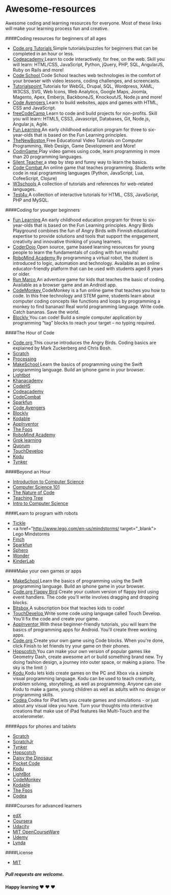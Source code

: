 # Awesome-resources

Awesome coding and learning resources for everyone. 
Most of these links will make your learning process fun and creative.

####Coding resources for beginners of all ages 

+ <a href="https://code.org/" target="_blank"> Code.org Tutorials </a> Simple tutorials/puzzles for beginners that can be completed in an hour or less.
+ <a href="https://www.codecademy.com/" target="_blank"> Codeacademy </a> Learn to code interactively, for free, on the web. Skill you will learn: HTML/CSS, JavaScript, Python, jQuery, PHP, SQL, AngularJS, Ruby on Rails and more!
+ <a href="https://www.codeschool.com/" target="_blank"> Code School </a> Code School teaches web technologies in the comfort of your browser with video lessons, coding challenges, and screencasts.
+ <a href="http://www.tutorialspoint.com/" target="_blank"> Tutorialspoint </a> Tutorials for WebGL, Drupal, SQL, Wordpress, XAML, W3CSS, SVG, Web Icons, Web Analytics, Google Maps, Joomla, Magento, Apex, Emberjs, BackboneJS, KnockoutJS, Node.js and more!
+ <a href="https://www.codeavengers.com/" target="_blank"> Code Avengers </a> Learn to build websites, apps and games with HTML, CSS and JavaScript.
+ <a href="http://www.freecodecamp.com/" target="_blank"> freeCodeCamp </a> Learn to code and build projects for non-profits. Skill you will learn: HTML5, CSS3, Javascript, Databases, Git, Node.js, Angular.js, Agile.
+ <a href="http://www.funlearning.com/" target="_blank"> Fun Learning </a> An early childhood education program for three to six-year-olds that is based on the Fun Learning principles.
+ <a href="https://www.thenewboston.com/" target="_blank"> TheNewBoston </a> Free Educational Video Tutorials on Computer Programming, Web Design, Game Development and More!
+ <a href="https://www.codingame.com/" target="_blank"> CodinGame </a> Play video games using code, learn programming in more than 20 programming languages.
+ <a href="http://silentteacher.toxicode.fr/" target="_blank"> Silent Teacher </a> a step by step and funny way to learn the basics.
+ <a href="https://codecombat.com/" target="_blank"> Code Combat </a> An online game that teaches programming. Students write code in real programming languages (Python, JavaScript, Lua, CofeeScript, Clojure)
+ <a href="http://www.w3schools.com/" target="_blank"> W3schools </a> A collection of tutorials and references for web-related languages.
+ <a href="https://www.test4u.eu/" target="_blank"> Test4u </a> A collection of interactive tutorials for HTML, CSS, JavaScript, PHP and MySQL.

####Coding for younger beginners 

+ <a href="http://www.funlearning.com/" target="_blank"> Fun Learning </a> An early childhood education program for three to six-year-olds that is based on the Fun Learning principles. Angry Birds Playground combines the fun of Angry Birds with Finnish educational expertise to provide solutions and tools that support the engagement, creativity and innovative thinking of young learners.
+ <a href="http://kata.coderdojo.com/wiki/Learning_Resource" target="_blank"> CoderDojo </a> Open source, game based learning resources for young people to learn the fundamentals of coding with fun results!
+ <a href="https://www.robomindacademy.com/" target="_blank"> RoboMind Academy </a>  By programming a virtual robot, the student is introduced to logic, automation and technology. Available as an online educator-friendly platform that can be used with students aged 8 years or older. 
+ <a href="https://www.allcancode.com/" target="_blank"> Run Marco </a> An adventure game for kids that teaches the basic of coding. Available as a browser game and an Android app.
+ <a href="https://www.playcodemonkey.com/" target="_blank"> CodeMonkey </a> CodeMonkey is a fun online game that teaches you how to code. In this free technology and STEM game, students learn about computer coding concepts like functions and loops by programming a monkey to find bananas! Real world programming language. Write code. Catch bananas. Save the world.
+ <a href="https://blockly-games.appspot.com/" target="_blank"> Blockly </a> You can code! Build a simple computer application by programming “tag” blocks to reach your target – no typing required. 

####The Hour of Code

+ <a href="https://studio.code.org/hoc/1" target="_blank"> Code.org </a> This course introduces the Angry Birds. Coding basics are explained by Mark Zuckerberg and Chris Bosh.
+ <a href="https://scratch.mit.edu/hoc2014/" target="_blank"> Scratch </a>
+ <a href="http://hello.processing.org/editor/" target="_blank"> Processing </a>
+ <a href="https://www.makeschool.com/build-an-iphone-game-in-your-browser" target="_blank"> MakeSchool </a> Learn the basics of programming using the Swift programming language. Build an iphone game in your browser.
+ <a href="http://lightbot.com/hoc2014.html" target="_blank"> Lightbot </a>
+ <a href="https://www.khanacademy.org/computing/hour-of-code/hour-of-code-tutorial/v/welcome-hour-of-code" target="_blank"> Khanacademy </a>
+ <a href="https://codehs.com/hourofcode/karel/1?start/" target="_blank"> CodeHS </a>
+ <a href="https://www.codecademy.com/courses/hour-of-code/0/1/" target="_blank"> Codeacademy </a>
+ <a href="http://codecombat.com/?hour_of_code=true" target="_blank"> CodeCombat </a>
+ <a href="http://sparkfun.codepops.com/#0/" target="_blank"> Sparkfun </a>
+ <a href="https://www.codeavengers.com/javascript/100#1.1" target="_blank"> Code Avengers </a>
+ <a href="https://blockly-games.appspot.com/maze/" target="_blank"> Blockly </a>
+ <a href="https://www.kodable.com/hour-of-code/" target="_blank"> Kodable </a>
+ <a href="http://appinventor.mit.edu/explore/hour-of-code.html" target="_blank"> AppInventor </a>
+ <a href="http://www.thefoos.com/hourofcode/" target="_blank"> The Foos </a> 
+ <a href="https://www.robomindacademy.com//go/navigator/storylines?course=HourOfCode" target="_blank"> RoboMind Academy </a>
+ <a href="https://groklearning.com/hoc-2014/" target="_blank"> Grok learning </a> 
+ <a href="http://quorumlanguage.com/documents/hourofcode/part1.php" target="_blank"> Quorum </a> 
+ <a href="https://www.touchdevelop.com/hourofcode2" target="_blank"> TouchDevelop </a> 
+ <a href="http://www.kodugamelab.com/hour-of-code/" target="_blank"> Kodu </a>
+  <a href="https://www.tynker.com/hour-of-code/" target="_blank"> Tynker </a>

####Beyond an Hour

+ <a href="https://www.edx.org/course/introduction-computer-science-harvardx-cs50x/" target="_blank"> Introduction to Computer Science </a>
+ <a href="https://www.coursera.org/course/cs101/" target="_blank"> Computer Science 101 </a>
+ <a href="https://vimeo.com/channels/natureofcode/" target="_blank"> The Nature of Code </a>
+ <a href="http://www.teachingtree.co/" target="_blank"> Teaching Tree </a>
+ <a href="https://www.udacity.com/course/cs101" target="_blank"> Intro to Computer Science </a>

####Learn to program with robots

+ <a href="https://tickleapp.com/en-us/" target="_blank"> Tickle </a>
+ <a href="http://www.lego.com/en-us/mindstorms/ target="_blank"> Lego Mindstorms </a> 
+ <a href="http://www.finchrobot.com/" target="_blank"> Finch </a> 
+ <a href="http://sparkfun.codepops.com/#0/" target="_blank"> Sparkfun </a> 
+ <a href="http://www.sphero.com/education/" target="_blank"> Sphero </a> 
+ <a href="https://www.makewonder.com/" target="_blank"> Wonder </a> 
+ <a href="http://kinderlabrobotics.com/" target="_blank"> KinderLab </a> 

####Make your own games or apps

+ <a href="https://www.makeschool.com/build-an-iphone-game-in-your-browser" target="_blank"> MakeSchool </a> Learn the basics of programming using the Swift programming language. Build an iphone game in your browser.
+ <a href="https://studio.code.org/flappy/1" target="_blank"> Code.org Flappy Bird</a> Create your custom version of flappy bird using event handlers. The code you'll write involves dragging and dropping blocks.
+ <a href="https://bitsbox.com/index.html#hoc" target="_blank"> Bitsbox </a> A subscription box that 
teaches kids to code!
+ <a href="https://www.touchdevelop.com/hourofcode2" target="_blank"> TouchDevelop </a> Write some code using language called Touch Develop. You'll fix the code and create your game.
+ <a href="http://appinventor.mit.edu/explore/hour-of-code.html" target="_blank"> AppInventor </a> With these beginner-friendly tutorials, you will learn the basics of programming apps for Android. You'll create three working apps.
+ <a href="https://studio.code.org/s/playlab/stage/1/puzzle/1" target="_blank"> Code.org </a> Create your own game using Code blocks. When you're done, click Finish to let friends try your game on their phones.
+ <a href="https://www.gethopscotch.com/" target="_blank">  Hopscotch </a> You can make your own version of popular games like Geometry Dash, create awesome art or build something brand new. Try doing fashion design, a journey into outer space, or making a piano. The sky is the limit :)
+ <a href="http://www.kodugamelab.com/" target="_blank"> Kodu </a> Kodu lets kids create games on the PC and Xbox via a simple visual programming language. Kodu can be used to teach creativity, problem solving, storytelling, as well as programming. Anyone can use Kodu to make a game, young children as well as adults with no design or programming skills.
+ <a href="http://twolivesleft.com/Codea/" target="_blank"> Codea </a> Codea for iPad lets you create games and simulations - or just about any visual idea you have. Turn your thoughts into interactive creations that make use of iPad features like Multi-Touch and the accelerometer.

####Apps for phones and tablets

+ <a href="https://scratch.mit.edu/" target="_blank"> Scratch </a>
+ <a href="http://www.scratchjr.org/" target="_blank"> ScratchJr </a>
+ <a href="https://www.tynker.com/" target="_blank"> Tynker </a>
+ <a href="https://www.gethopscotch.com/" target="_blank">  Hopscotch </a>
+ <a href="http://www.daisythedinosaur.com/" target="_blank">  Daisy the Dinosaur </a>
+ <a href="https://share.catrob.at/pocketcode/" target="_blank">  Pocket Code </a>
+ <a href="http://www.kodugamelab.com/" target="_blank"> Kodu </a>
+ <a href="http://lightbot.com/hocflash.html" target="_blank"> LightBot </a>
+ <a href="https://www.playcodemonkey.com/" target="_blank"> CodeMonkey </a>
+ <a href="https://www.kodable.com/" target="_blank"> Kodable </a> 
+ <a href="http://thefoos.com/" target="_blank"> The Foos </a>
+ <a href="http://twolivesleft.com/Codea/" target="_blank"> Codea </a>

####Courses for advanced learners

+ <a href="https://www.edx.org/course-list/allschools/computer-science/allcourses" target="_blank"> edX </a>
+ <a href="https://www.coursera.org/courses?orderby=upcoming&cats=cs-programming" target="_blank"> Coursera </a>
+ <a href="https://www.udacity.com/courses#!/all" target="_blank"> Udacity </a>
+ <a href="http://ocw.mit.edu/courses/electrical-engineering-and-computer-science/" target="_blank"> MIT OpenCourseWare </a>
+ <a href="https://www.udemy.com/courses/" target="_blank"> Udemy </a>
+ <a href="http://www.lynda.com/Developer-training-tutorials/50-0.html/" target="_blank"> Lynda </a>

####License

+ <a href="https://github.com/dreamtocode/awesome-resources/blob/master/LICENSE/"> MIT </a>

##### Pull requests are welcome. 
**Happy learning ♥ ♥ ♥**
